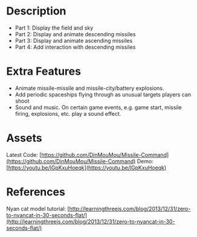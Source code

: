 # Description

+ Part 1: Display the field and sky
+ Part 2: Display and animate descending missiles
+ Part 3: Display and animate ascending missiles
+ Part 4: Add interaction with descending missiles

# Extra Features

+ Animate missile-missile and missile-city/battery explosions.
+ Add periodic spaceships flying through as unusual targets players can shoot
+ Sound and music. On certain game events, e.g. game start, missile firing, explosions,  etc. play a sound effect.

# Assets

Latest Code: [https://github.com/DinMouMou/Missile-Command](https://github.com/DinMouMou/Missile-Command)
Demo: [https://youtu.be/lGpKxuHoeqk](https://youtu.be/lGpKxuHoeqk)

# References

Nyan cat model tutorial: [http://learningthreejs.com/blog/2013/12/31/zero-to-nyancat-in-30-seconds-flat/](http://learningthreejs.com/blog/2013/12/31/zero-to-nyancat-in-30-seconds-flat/)
